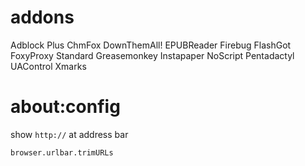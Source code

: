 # addons
Adblock Plus
ChmFox
DownThemAll!
EPUBReader
Firebug
FlashGot
FoxyProxy Standard
Greasemonkey
Instapaper
NoScript
Pentadactyl
UAControl
Xmarks

# about:config

show `http://` at address bar

    browser.urlbar.trimURLs

